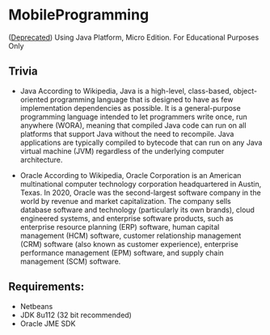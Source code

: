 # MobileProgramming
([Deprecated](https://docs.oracle.com/javame/8.0/api/security-api/api/deprecated-list.html)) Using Java Platform, Micro Edition. For Educational Purposes Only

## Trivia
* Java
According to Wikipedia, Java is a high-level, class-based, object-oriented programming language that is designed to have as few implementation dependencies as possible. It is a general-purpose programming language intended to let programmers write once, run anywhere (WORA), meaning that compiled Java code can run on all platforms that support Java without the need to recompile. Java applications are typically compiled to bytecode that can run on any Java virtual machine (JVM) regardless of the underlying computer architecture.

* Oracle
According to Wikipedia, Oracle Corporation is an American multinational computer technology corporation headquartered in Austin, Texas. In 2020, Oracle was the second-largest software company in the world by revenue and market capitalization. The company sells database software and technology (particularly its own brands), cloud engineered systems, and enterprise software products, such as enterprise resource planning (ERP) software, human capital management (HCM) software, customer relationship management (CRM) software (also known as customer experience), enterprise performance management (EPM) software, and supply chain management (SCM) software.

## Requirements:
* Netbeans
* JDK 8u112 (32 bit recommended)
* Oracle JME SDK
